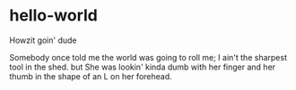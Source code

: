# hello-world


Howzit goin' dude

Somebody once told me the world was going to roll me; I ain't the sharpest tool in the shed.
but She was lookin' kinda dumb with her finger and her thumb
in the shape of an L on her forehead.
